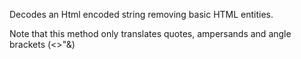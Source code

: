 ﻿Decodes an Html encoded string removing basic HTML entities. 

Note that this method only translates quotes, ampersands and angle brackets (<>"&)